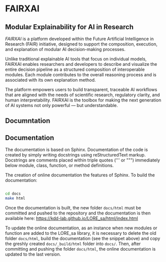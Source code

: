 # FAIRXAI
## Modular Explainability for AI in Research


*FAIRXAI* is a platform developed within the Future Artificial Intelligence in Research (FAIR) initiative, designed to support the composition, execution, and explanation of modular AI decision-making processes.

Unlike traditional explainable AI tools that focus on individual models, FAIRXAI enables researchers and developers to describe and visualize the entire decision pipeline as a structured composition of interoperable modules. Each module contributes to the overall reasoning process and is associated with its own explanation method.

The platform empowers users to build transparent, traceable AI workflows that are aligned with the needs of scientific research, regulatory clarity, and human interpretability. FAIRXAI is the toolbox for making the next generation of AI systems not only powerful — but understandable.

## Documntation

## Documentation

The documentation is based on Sphinx. Documentation of the code is created by simply writing docstrings using reStructuredText markup. Docstrings are comments placed within triple quotes (''' or """) immediately below module, class, function, or method definitions.

The creation of online documentation the features of Sphinx. 
To build the documentation:  

```bash

cd docs
make html

```
Once the documentation is built, the new folder `docs/html` must be committed and pushed to the repository and the documentation is then available here: https://kdd-lab.github.io/LORE_sa/html/index.html

To update the online documentation, as an instance when new modules or function are added to the LORE_sa library, it is necessary to delete the old folder `docs/html`, build the documentation (see the snippet above)  and copy the greshly created `docs/_build/html` folder into `docs/`. Then, after committing and pushing the folder `docs/html`, the online documentation is updated to the last version.
